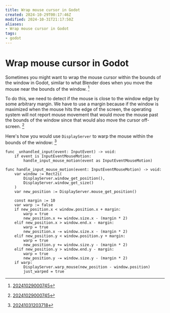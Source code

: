 ```yaml
---
title: Wrap mouse cursor in Godot
created: 2024-10-29T00:17:46Z
modified: 2024-10-31T21:17:50Z
aliases:
- Wrap mouse cursor in Godot
tags:
- godot
---
```


# Wrap mouse cursor in Godot

Sometimes you might want to wrap the mouse cursor within the bounds of the window in Godot, similar to what Blender does when you move the mouse near the bounds of the window. [^1]

To do this, we need to detect if the mouse is close to the window edge by some arbitrary margin. We have to use a margin because if the window is maximized when the mouse hits the edge of the screen, the operating system will not report mouse movement that would move the mouse past the bounds of the window since that would also move the cursor off-screen. [^1]

Here's how you would use `DisplayServer` to warp the mouse within the bounds of the window: [^2]

```gdscript
func _unhandled_input(event: InputEvent) -> void:
	if event is InputEventMouseMotion:
		handle_input_mouse_motion(event as InputEventMouseMotion)

func handle_input_mouse_motion(event: InputEventMouseMotion) -> void:
	var window := Rect2i(
		DisplayServer.window_get_position(),
		DisplayServer.window_get_size()
	)
	var new_position := DisplayServer.mouse_get_position()

	const margin := 10
	var warp := false
	if new_position.x < window.position.x + margin:
		warp = true
		new_position.x += window.size.x - (margin * 2)
	elif new_position.x > window.end.x - margin:
		warp = true
		new_position.x -= window.size.x - (margin * 2)
	elif new_position.y < window.position.y + margin:
		warp = true
		new_position.y += window.size.y - (margin * 2)
	elif new_position.y > window.end.y - margin:
		warp = true
		new_position.y -= window.size.y - (margin * 2)
	if warp:
		DisplayServer.warp_mouse(new_position - window.position)
		just_warped = true
```

[^1]: [20241029000745](../entries/20241029000745.md)
[^2]: [20241031203718](../entries/20241031203718.md)
